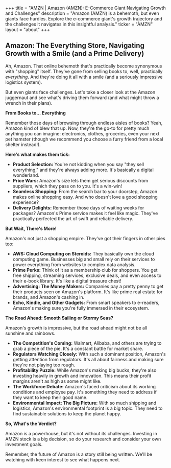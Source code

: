 +++
title = "AMZN |  Amazon (AMZN): E-Commerce Giant Navigating Growth and Challenges"
description = "Amazon (AMZN) is a behemoth, but even giants face hurdles. Explore the e-commerce giant's growth trajectory and the challenges it navigates in this insightful analysis."
ticker = "AMZN"
layout = "about"
+++

        


## Amazon: The Everything Store, Navigating Growth with a Smile (and a Prime Delivery)

Ah, Amazon. That online behemoth that's practically become synonymous with "shopping" itself.  They've gone from selling books to, well, practically *everything*.  And they're doing it all with a smile (and a seriously impressive logistics system).

But even giants face challenges. Let's take a closer look at the Amazon juggernaut and see what's driving them forward (and what might throw a wrench in their plans).

**From Books to... Everything**

Remember those days of browsing through endless aisles of books? Yeah, Amazon kind of blew that up. Now, they're the go-to for pretty much anything you can imagine: electronics, clothes, groceries, even your next pet hamster (though we recommend you choose a furry friend from a local shelter instead!). 

**Here's what makes them tick:**

* **Product Selection:** You're not kidding when you say "they sell everything," and they're always adding more.  It's basically a digital wonderland.
* **Price Wars:**  Amazon's size lets them get serious discounts from suppliers, which they pass on to you.  It's a win-win! 
* **Seamless Shopping:**  From the search bar to your doorstep, Amazon makes online shopping easy.  And who doesn't love a good shopping experience?
* **Delivery Delights:**  Remember those days of waiting weeks for packages? Amazon's Prime service makes it feel like magic.  They've practically perfected the art of swift and reliable delivery.

**But Wait, There's More!**

Amazon's not just a shopping empire. They've got their fingers in other pies too:

* **AWS: Cloud Computing on Steroids:** They basically own the cloud computing game.  Businesses big and small rely on their services to power everything from websites to complex data analysis.
* **Prime Perks:**  Think of it as a membership club for shoppers.  You get free shipping, streaming services, exclusive deals, and even access to their e-book library.  It's like a digital treasure chest!
* **Advertising: The Money Makers:** Companies pay a pretty penny to get their products seen on Amazon's platform.  It's like prime real estate for brands, and Amazon's cashing in.
* **Echo, Kindle, and Other Gadgets:** From smart speakers to e-readers, Amazon's making sure you're fully immersed in their ecosystem.

**The Road Ahead: Smooth Sailing or Stormy Seas?**

Amazon's growth is impressive, but the road ahead might not be all sunshine and rainbows. 

* **The Competition's Coming:**  Walmart, Alibaba, and others are trying to grab a piece of the pie.  It's a constant battle for market share.
* **Regulators Watching Closely:**  With such a dominant position, Amazon's getting attention from regulators.  It's all about fairness and making sure they're not playing too rough.
* **Profitability Puzzle:**  While Amazon's making big bucks, they're also investing heavily in growth and innovation.  This means their profit margins aren't as high as some might like.
* **The Workforce Debate:**  Amazon's faced criticism about its working conditions and employee pay.  It's something they need to address if they want to keep their good name.
* **Environmental Impact: The Big Picture:**  With so much shipping and logistics, Amazon's environmental footprint is a big topic. They need to find sustainable solutions to keep the planet happy.

**So, What's the Verdict?**

Amazon is a powerhouse, but it's not without its challenges.  Investing in AMZN stock is a big decision, so do your research and consider your own investment goals.  

Remember, the future of Amazon is a story still being written.  We'll be watching with keen interest to see what happens next. 

        